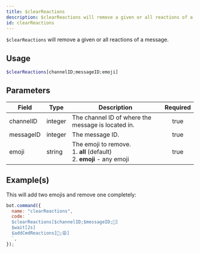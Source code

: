 ```yaml
---
title: $clearReactions
description: $clearReactions will remove a given or all reactions of a message.
id: clearReactions
---
```


`$clearReactions` will remove a given or all reactions of a message.

## Usage

```php
$clearReactions[channelID;messageID;emoji]
```

## Parameters

| Field     | Type    | Description                                                                      | Required |
| --------- | ------- | -------------------------------------------------------------------------------- | :------: |
| channelID | integer | The channel ID of where the message is located in.                               |   true   |
| messageID | integer | The message ID.                                                                  |   true   |
| emoji     | string  | The emoji to remove. <br /> 1. **all** (default) <br /> 2. **emoji** - any emoji |   true   |

## Example(s)

This will add two emojis and remove one completely:

```javascript
bot.command({
  name: "clearReactions",
  code: `
  $clearReactions[$channelID;$messageID;🥱]
  $wait[2s]
  $addCmdReactions[🥱;😩]
  `,
});
```
